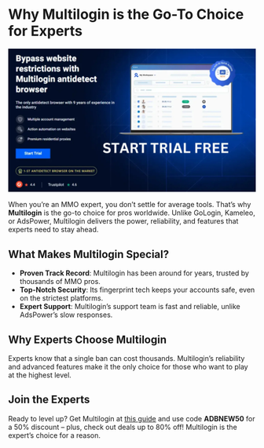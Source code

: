 # Why Multilogin is the Go-To Choice for Experts

![Multilogin Interface](assets/Multilogin.jpg)

When you’re an MMO expert, you don’t settle for average tools. That’s why **Multilogin** is the go-to choice for pros worldwide. Unlike GoLogin, Kameleo, or AdsPower, Multilogin delivers the power, reliability, and features that experts need to stay ahead.

## What Makes Multilogin Special?
- **Proven Track Record**: Multilogin has been around for years, trusted by thousands of MMO pros.
- **Top-Notch Security**: Its fingerprint tech keeps your accounts safe, even on the strictest platforms.
- **Expert Support**: Multilogin’s support team is fast and reliable, unlike AdsPower’s slow responses.

## Why Experts Choose Multilogin
Experts know that a single ban can cost thousands. Multilogin’s reliability and advanced features make it the only choice for those who want to play at the highest level.

## Join the Experts
Ready to level up? Get Multilogin at [this guide](https://adblogin.com/multilogin/) and use code **ADBNEW50** for a 50% discount – plus, check out deals up to 80% off! Multilogin is the expert’s choice for a reason.